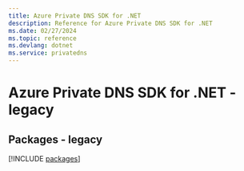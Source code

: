```yaml
---
title: Azure Private DNS SDK for .NET
description: Reference for Azure Private DNS SDK for .NET
ms.date: 02/27/2024
ms.topic: reference
ms.devlang: dotnet
ms.service: privatedns
---
```

# Azure Private DNS SDK for .NET - legacy
## Packages - legacy
[!INCLUDE [packages](private-dns-index.md)]